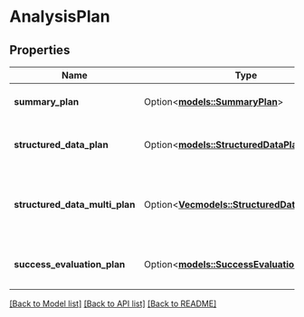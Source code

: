 # AnalysisPlan

## Properties

Name | Type | Description | Notes
------------ | ------------- | ------------- | -------------
**summary_plan** | Option<[**models::SummaryPlan**](SummaryPlan.md)> | This is the plan for generating the summary of the call. This outputs to `call.analysis.summary`. | [optional]
**structured_data_plan** | Option<[**models::StructuredDataPlan**](StructuredDataPlan.md)> | This is the plan for generating the structured data from the call. This outputs to `call.analysis.structuredData`. | [optional]
**structured_data_multi_plan** | Option<[**Vec<models::StructuredDataMultiPlan>**](StructuredDataMultiPlan.md)> | This is an array of structured data plan catalogs. Each entry includes a `key` and a `plan` for generating the structured data from the call. This outputs to `call.analysis.structuredDataMulti`. | [optional]
**success_evaluation_plan** | Option<[**models::SuccessEvaluationPlan**](SuccessEvaluationPlan.md)> | This is the plan for generating the success evaluation of the call. This outputs to `call.analysis.successEvaluation`. | [optional]

[[Back to Model list]](../README.md#documentation-for-models) [[Back to API list]](../README.md#documentation-for-api-endpoints) [[Back to README]](../README.md)


